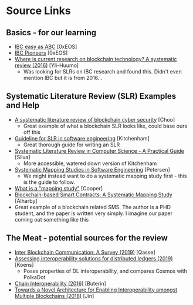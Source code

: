 # Source Links

## Basics - for our learning
* [IBC easy as ABC](https://medium.com/@zeroxeos/inter-blockchain-communication-ibc-as-easy-as-abc-e72ec5fbe07d) \[0xEOS\]
* [IBC Pioneers](https://medium.com/@zeroxeos/inter-blockchain-communication-vol-2-ibc-pioneers-50abde410b02) \[0xEOS\]
* [Where is current research on blockchain technology? A systematic review (2016)](https://doi.org/10.1371/journal.pone.0163477) \[Yli-Huumo\]
  * Was looking for SLRs on IBC research and found this. Didn't even mention IBC but it is from 2016...

## Systematic Literature Review (SLR) Examples and Help
* [A systematic literature review of blockchain cyber security](https://doi.org/10.1016/j.dcan.2019.01.005) \[Choo\]
  * Great example of what a blockchain SLR looks like, could base ours off this
* [Guideline for SLR in software engineering](http://citeseerx.ist.psu.edu/viewdoc/summary?doi=10.1.1.117.471) \[Kitchenham\]
  * Great thorough guide for writing an SLR
* [Systematic Literature Review in Computer Science - A Practical Guide](https://doi.org/10.13140/RG.2.2.35453.87524) \[Silva\]
  * More accessible, watered down version of Kitchenham
* [Systematic Mapping Studies in Software Engineering](http://www.robertfeldt.net/publications/petersen_ease08_sysmap_studies_in_se.pdf) \[Petersen\]
  * We might instead want to do a systematic mapping study first - this is the guide to follow.
* [What is a "mapping study"](https://www.ncbi.nlm.nih.gov/pmc/articles/PMC4722648/) \[Cooper\]
* [Blockchain-based Smart Contracts: A Systematic Mapping Study](https://arxiv.org/ct?url=https%3A%2F%2Fdx.doi.org%2F10.5121%2Fcsit.2017.71011&v=460b334c) \[Alharby\]
 * Great example of a blockchain related SMS. The author is a PHD student, and the paper is written very simply. I imagine our paper coming out something like this
  
## The Meat - potential sources for the review
* [Inter Blockchain Communication: A Survey (2019)](https://doi.org/10.1145/3333165.3333167) \[Qasse\]
* [Assessing interoperability solutions for distributed ledgers (2019)](https://doi.org/10.1016/j.pmcj.2019.101079) \[Koens\]
  * Poses properties of DL interoperability, and compares Cosmos with PolkaDot
* [Chain Interoperability (2016)](https://allquantor.at/blockchainbib/pdf/vitalik2016chain.pdf) \[Buterin\]
* [Towards a Novel Architecture for Enabling Interoperability amongst Multiple Blockchains (2018)](https://doi.org/10.1109/ICDCS.2018.00120) \[Jin\]






